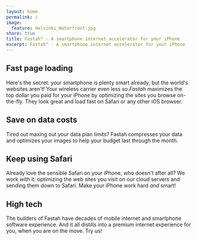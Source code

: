 ```yaml
---
layout: home
permalink: /
image:
  feature: Helsinki_Waterfront.jpg
share: true
title: Fastah™ - A smartphone internet accelerator for your iPhone
excerpt: Fastah™ - A smartphone internet accelerator for your iPhone
---
```


<div class="tiles">

<div class="tile">
  <h2 class="post-title">Fast page loading</h2>
  <p class="post-excerpt">Here's the secret: your smartphone is plenty smart already, but the world's websites aren't! Your wireless carrier even less so.<em>Fastah</em> maximizes the top dollar you paid for your iPhone by optimizing the sites you browse on-the-fly. They look great and load fast on Safari or any other iOS browser.</p>
</div><!-- /.tile -->

<div class="tile">
  <h2 class="post-title">Save on data costs</h2>
  <p class="post-excerpt">Tired out maxing out your data plan limits? Fastah compresses your data and optimizes your images to help your budget last through the month.</p>
</div><!-- /.tile -->

<div class="tile">
  <h2 class="post-title">Keep using Safari</h2>
  <p class="post-excerpt">Already love the sensible Safari on your iPhone, who doesn't after all? We work <em>with</em> it: optimizing the web sites you visit on our cloud servers and sending them down to Safari. Make your iPhone work hard <em>and</em> smart!</p>
</div><!-- /.tile -->

<div class="tile">
  <h2 class="post-title">High tech</h2>
  <p class="post-excerpt">The builders of Fastah have decades of mobile internet and smartphone software experience. And it all distills into a premium internet experience for you, when you are on the move. Try us!</p>
</div><!-- /.tile -->

</div><!-- /.tiles -->